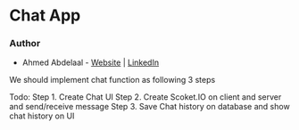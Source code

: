 # Chat App

### Author

- Ahmed Abdelaal - [Website](https://aa-dev.io/) | [LinkedIn](https://www.linkedin.com/in/ahmed-abdelaal-b0b26366/)

We should implement chat function as following 3 steps

Todo:
Step 1. Create Chat UI
Step 2. Create Scoket.IO on client and server and send/receive message
Step 3. Save Chat history on database and show chat history on UI
